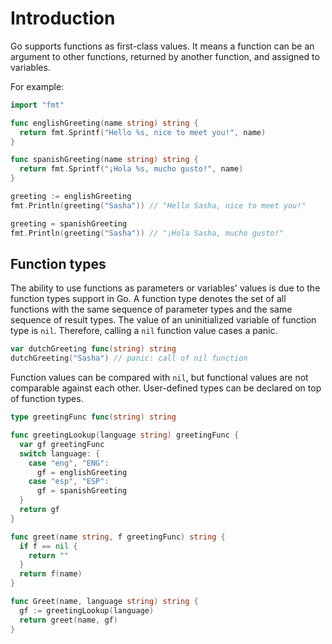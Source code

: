 # Introduction

Go supports functions as first-class values. It means a function can be an argument to other functions, returned by another function, and assigned to variables.

For example:
```go
import "fmt"

func englishGreeting(name string) string {
  return fmt.Sprintf("Hello %s, nice to meet you!", name)
}

func spanishGreeting(name string) string {
  return fmt.Sprintf("¡Hola %s, mucho gusto!", name)
}

greeting := englishGreeting
fmt.Println(greeting("Sasha")) // "Hello Sasha, nice to meet you!"

greeting = spanishGreeting
fmt.Println(greeting("Sasha")) // "¡Hola Sasha, mucho gusto!"
```

## Function types
The ability to use functions as parameters or variables' values is due to the function types support in Go. A function type denotes the set of all functions with the same sequence of parameter types and the same sequence of result types.
The value of an uninitialized variable of function type is `nil`. Therefore, calling a `nil` function value cases a panic.

```go
var dutchGreeting func(string) string
dutchGreeting("Sasha") // panic: call of nil function
```

Function values can be compared with `nil`, but functional values are not comparable against each other. User-defined types can be declared on top of function types.
```go
type greetingFunc func(string) string

func greetingLookup(language string) greetingFunc {
  var gf greetingFunc
  switch language: {
    case "eng", "ENG":
      gf = englishGreeting
    case "esp", "ESP":
      gf = spanishGreeting
  }
  return gf
}

func greet(name string, f greetingFunc) string {
  if f == nil {
    return ""
  }
  return f(name)
}

func Greet(name, language string) string {
  gf := greetingLookup(language)
  return greet(name, gf)
}
```